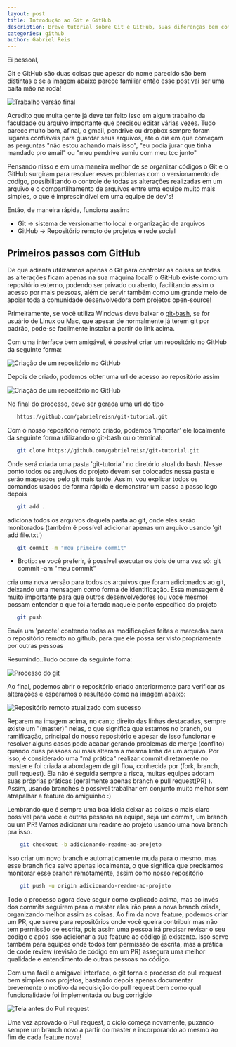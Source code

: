 ```yaml
---
layout: post
title: Introdução ao Git e GitHub
description: Breve tutorial sobre Git e GitHub, suas diferenças bem como funções básicas para todo dev.
categories: github
author: Gabriel Reis
---
```


Ei pessoal,

Git e GitHub são duas coisas que apesar do nome parecido são bem distintas e se a imagem abaixo parece familiar então
esse post vai ser uma baita mão na roda!

![Trabalho versão final](/images/git-tutorial/git-version.png)

Acredito que muita gente já deve ter feito isso em algum trabalho da faculdade ou arquivo importante que precisou editar
várias vezes. Tudo parece muito bom, afinal, o gmail, pendrive ou
dropbox sempre foram lugares confiáveis para guardar seus arquivos, até o dia em que começam as perguntas "não estou
achando mais isso", "eu podia jurar que tinha mandado pro email" ou "meu pendrive sumiu com meu tcc junto"

Pensando nisso e em uma maneira melhor de se organizar códigos o Git e o GitHub surgiram para resolver esses problemas
com o versionamento de código, possibilitando o controle de todas as alterações realizadas em um arquivo e o
compartilhamento de arquivos entre uma equipe muito mais simples, o que é imprescindível em uma equipe de dev's!

Então, de maneira rápida, funciona assim:

* Git -> sistema de versionamento local e organização de arquivos
* GitHub -> Repositório remoto de projetos e rede social

## Primeiros passos com GitHub

De que adianta utilizarmos apenas o Git para controlar as coisas se todas as alterações ficam apenas na sua máquina
local? o GitHub existe como um repositório externo, podendo ser privado ou aberto, facilitando assim o acesso por mais
pessoas, além de servir também como um grande meio de apoiar toda a comunidade desenvolvedora com projetos open-source!

Primeiramente, se você utiliza Windows deve baixar o [git-bash](https://git-scm.com/download/), se for usuário de Linux ou Mac, que apesar de normalmente já terem git por padrão, pode-se facilmente instalar a partir do link acima.

Com uma interface bem amigável, é possível criar um repositório no GitHub da seguinte forma:

![Criação de um repositório no GitHub](/images/git-tutorial/git-new-repo.PNG)

Depois de criado, podemos obter uma url de acesso ao repositório assim

![Criação de um repositório no GitHub](/images/git-tutorial/repo-copy-to-clipboard.PNG)

No final do processo, deve ser gerada uma url do tipo

```bash
   https://github.com/gabrielreisn/git-tutorial.git
```

Com o nosso repositório remoto criado, podemos 'importar' ele localmente da seguinte forma utilizando o git-bash ou o terminal:

```bash
   git clone https://github.com/gabrielreisn/git-tutorial.git
```

Onde será criada uma pasta 'git-tutorial' no diretório atual do bash. Nesse ponto todos os arquivos do projeto devem ser colocados nessa pasta e serão mapeados pelo git mais tarde. Assim, vou explicar todos os comandos usados de forma rápida e demonstrar um passo a passo logo depois

```bash
   git add .
```

adiciona todos os arquivos daquela pasta ao git, onde eles serão monitorados (também é possível adicionar apenas um arquivo usando 'git add file.txt')

```bash
   git commit -m "meu primeiro commit"
```

* Brotip: se você preferir, é possível executar os dois de uma vez só: git commit -am "meu commit"

cria uma nova versão para todos os arquivos que foram adicionados ao git, deixando uma mensagem como forma de identificação. Essa mensagem é muito importante para que outros desenvolvedores (ou você mesmo) possam entender o que foi alterado naquele ponto específico do projeto

```bash
   git push
```

Envia um 'pacote' contendo todas as modificações feitas e marcadas para o repositório remoto no github, para que ele possa ser visto propriamente por outras pessoas

Resumindo..Tudo ocorre da seguinte foma:

![Processo do git](/images/git-tutorial/git-process.PNG)

Ao final, podemos abrir o repositório criado anteriormente para verificar as alterações e esperamos o resultado como na imagem abaixo:

![Repositório remoto atualizado com sucesso](/images/git-tutorial/git-repo-with-file.PNG)

Reparem na imagem acima, no canto direito das linhas destacadas, sempre existe um "(master)" nelas, o que significa que estamos no branch, ou ramificação, principal do nosso repositório e apesar de isso funcionar e resolver alguns casos pode acabar gerando problemas de merge (conflito) quando duas pessoas ou mais alteram a mesma linha de um arquivo. Por isso, é considerado uma "má prática" realizar commit diretamente no master e foi criada a abordagem de git flow, conhecida por (fork, branch, pull request). Ela não é seguida sempre a risca, muitas equipes adotam suas próprias práticas (geralmente apenas branch e pull request(PR) ). Assim, usando branches é possível trabalhar em conjunto muito melhor sem atrapalhar a feature do amiguinho :)

Lembrando que é sempre uma boa ideia deixar as coisas o mais claro possível para você e outras pessoas na equipe, seja um commit, um branch ou um PR! Vamos adicionar um readme ao projeto usando uma nova branch pra isso.

```bash
    git checkout -b adicionando-readme-ao-projeto
```

Isso criar um novo branch e automaticamente muda para o mesmo, mas esse branch fica salvo apenas localmente, o que significa que precisamos monitorar esse branch remotamente, assim como nosso repositório

```bash
    git push -u origin adicionando-readme-ao-projeto
```

Todo o processo agora deve seguir como explicado acima, mas ao invés dos commits seguirem para o master eles irão para a nova branch criada, organizando melhor assim as coisas. Ao fim da nova feature, podemos criar um PR, que serve para repositórios onde você queira contribuir mas não tem permissão de escrita, pois assim uma pessoa irá precisar revisar o seu código e após isso adicionar a sua feature ao código já existente. Isso serve também para equipes onde todos tem permissão de escrita, mas a prática de code review (revisão de código em um PR) assegura uma melhor qualidade e entendimento de outras pessoas no código.

Com uma fácil e amigável interface, o git torna o processo de pull request bem simples nos projetos, bastando depois apenas documentar brevemente o motivo da requisição do pull request bem como qual funcionalidade foi implementada ou bug corrigido

![Tela antes do Pull request](/images/git-tutorial/screen-before-pr.PNG)

Uma vez aprovado o Pull request, o ciclo começa novamente, puxando sempre um branch novo a partir do master e incorporando ao mesmo ao fim de cada feature nova!
